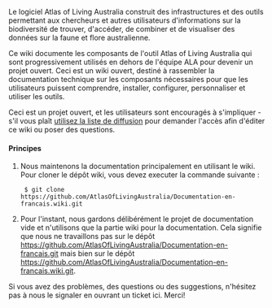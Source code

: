 Le logiciel Atlas of Living Australia construit des infrastructures et des outils permettant aux chercheurs et autres utilisateurs d'informations sur la biodiversité de trouver, d'accéder, de combiner et de visualiser des données sur la faune et flore australienne.

Ce wiki documente les composants de l'outil Atlas of Living Australia qui sont progressivement utilisés en dehors de l'équipe ALA pour devenir un projet ouvert. Ceci est un wiki ouvert, destiné à rassembler la documentation technique sur les composants nécessaires pour que les utilisateurs puissent comprendre, installer, configurer, personnaliser et utiliser les outils.

Ceci est un projet ouvert, et les utilisateurs sont encouragés à s'impliquer - s'il vous plaît [utilisez la liste de diffusion](http://lists.gbif.org/mailman/listinfo/ala-portal) pour demander l'accès afin d'éditer ce wiki ou poser des questions.

#### Principes ####
1. Nous maintenons la documentation principalement en utilisant le wiki. Pour cloner le dépôt wiki, vous devez executer la commande suivante :

        $ git clone https://github.com/AtlasOfLivingAustralia/Documentation-en-francais.wiki.git

2. Pour l'instant, nous gardons délibérément le projet de documentation vide et n'utilisons que la partie wiki pour la documentation. Cela signifie que nous ne travaillons pas sur le dépôt https://github.com/AtlasOfLivingAustralia/Documentation-en-francais.git mais bien sur le dépôt https://github.com/AtlasOfLivingAustralia/Documentation-en-francais.wiki.git.

Si vous avez des problèmes, des questions ou des suggestions, n'hésitez pas à nous le signaler en ouvrant un ticket ici. Merci!
